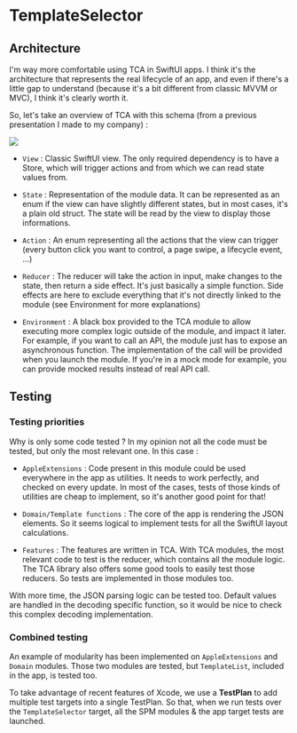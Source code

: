# TemplateSelector

## Architecture

I'm way more comfortable using TCA in SwiftUI apps. I think it's the architecture that represents the real lifecycle of an app, and even if there's a little gap to understand (because it's a bit different from classic MVVM or MVC), I think it's clearly worth it.

So, let's take an overview of TCA with this schema (from a previous presentation I made to my company) :

<img src="https://user-images.githubusercontent.com/5709133/175787258-82895d20-2cb4-483d-bf5c-de60d3b26de1.png"/>

* `View` : Classic SwiftUI view. The only required dependency is to have a Store, which will trigger actions and from which we can read state values from.

* `State` : Representation of the module data. It can be represented as an enum if the view can have slightly different states, but in most cases, it's a plain old struct. The state will be read by the view to display those informations.

* `Action` : An enum representing all the actions that the view can trigger (every button click you want to control, a page swipe, a lifecycle event, ...)

* `Reducer` : The reducer will take the action in input, make changes to the state, then return a side effect. It's just basically a simple function. Side effects are here to exclude everything that it's not directly linked to the module (see Environment for more explanations)

* `Environment` : A black box provided to the TCA module to allow executing more complex logic outside of the module, and impact it later. For example, if you want to call an API, the module just has to expose an asynchronous function. The implementation of the call will be provided when you launch the module. If you're in a mock mode for example, you can provide mocked results instead of real API call.

## Testing

### Testing priorities

Why is only some code tested ? In my opinion not all the code must be tested, but only the most relevant one. In this case :

* `AppleExtensions` : Code present in this module could be used everywhere in the app as utilities. It needs to work perfectly, and checked on every update. In most of the cases, tests of those kinds of utilities are cheap to implement, so it's another good point for that!

* `Domain/Template functions` : The core of the app is rendering the JSON elements. So it seems logical to implement tests for all the SwiftUI layout calculations.

* `Features` : The features are written in TCA. With TCA modules, the most relevant code to test is the reducer, which contains all the module logic. The TCA library also offers some good tools to easily test those reducers. So tests are implemented in those modules too.

With more time, the JSON parsing logic can be tested too. Default values are handled in the decoding specific function, so it would be nice to check this complex decoding implementation.

### Combined testing

An example of modularity has been implemented on `AppleExtensions` and `Domain` modules. Those two modules are tested, but `TemplateList`, included in the app, is tested too. 

To take advantage of recent features of Xcode, we use a **TestPlan** to add multiple test targets into a single TestPlan. So that, when we run tests over the `TemplateSelector` target, all the SPM modules & the app target tests are launched.
